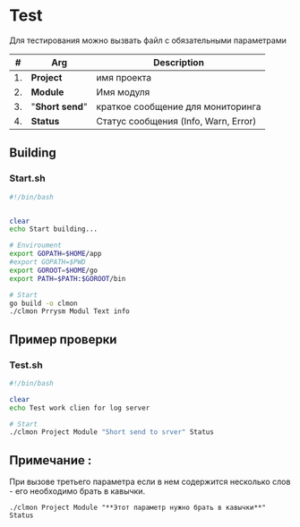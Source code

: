 # Test  


Для тестирования можно вызвать файл с обязательными параметрами

|#|Arg|Description|
|--|--|--|
|1.| **Project**|имя проекта|
|2.| **Module** |Имя модуля|
|3.| "**Short send**"|краткое сообщение для мониторинга|
|4.| **Status**|Статус сообщения (Info, Warn, Error)|



## Building
### Start.sh
```sh
#!/bin/bash


clear
echo Start building...

# Enviroument
export GOPATH=$HOME/app
#export GOPATH=$PWD
export GOROOT=$HOME/go
export PATH=$PATH:$GOROOT/bin

# Start
go build -o clmon
./clmon Prrysm Modul Text info
```


## Пример проверки
### Test.sh

```sh
#!/bin/bash

clear
echo Test work clien for log server

# Start
./clmon Project Module "Short send to srver" Status
```

## Примечание :
При вызове третьего параметра если в нем содержится несколько слов - его необходимо брать в кавычки.

```
./clmon Project Module "**Этот параметр нужно брать в кавычки**" Status
```


